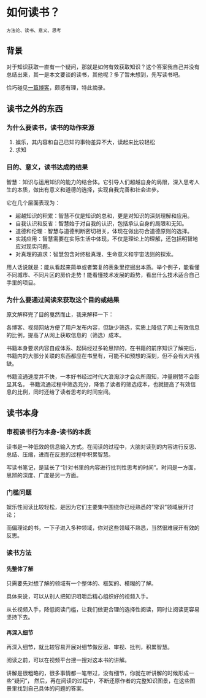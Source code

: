 # 如何读书？

    方法论、读书、意义、思考

## 背景

对于知识获取一直有一个疑问，那就是如何有效获取知识？这个答案我自己并没有总结出来，其一是本文要谈的读书，其他呢？多了暂未想到，先写读书吧。

恰巧碰见[一篇博客](https://csdnnews.blog.csdn.net/article/details/142892097?spm=1000.2115.3001.5927)，颇感有理，特此摘录。

## 读书之外的东西

### 为什么要读书，读书的动作来源

1. 娱乐，其内容和自己已知的事物差异不大，读起来比较轻松
2. 求知

### 目的、意义，读书达成的结果

智慧：知识与运用知识的能力的结合体。它引导人们超越自身的局限，深入思考人生的本质，做出有意义和道德的选择，实现自我完善和社会进步。

它在几个层面表现为：

* 超越知识的积累：智慧不仅是知识的总和，更是对知识的深刻理解和应用。 
* 自我认识和反省：智慧始于对自我的认识，包括承认自身的局限和无知。 
* 道德和伦理：智慧与道德判断密切相关，体现在做出符合道德原则的选择。 
* 实践应用：智慧需要在实际生活中体现，不仅是理论上的理解，还包括明智地应对现实问题。 
* 对真理的追求：智慧包含对终极真理、生命意义和宇宙法则的探索。

用人话说就是：能从看起来简单或者繁复的表象里挖掘出本质。举个例子，能看懂不同城市、不同片区的房价走势！能看懂技术发展的趋势，看出什么技术适合自己手里的项目。

### 为什么要通过阅读来获取这个目的或结果

原文解释完了目的戛然而止，我来解释一下：

各博客、视频网站方便了用户发布内容，但缺少筛选，实质上降低了网上有效信息的比例，提高了从网上获取信息的（筛选）成本。

书籍本身要求内容自成体系、起码经过多轮思辩的，在书籍的前序知识了解完后，书籍内的大部分关联的东西都应在书里有，可能不如预想的深刻，但不会有大片残缺。

书籍流通速度并不快，一本好书经过时代大浪淘沙才会众所周知，冲量刷赞不会彰显其名。
书籍流通过程中筛选充分，降低了读者的筛选成本，也就提高了有效信息的比例，同时还给了读者思考的时间空间。

## 读书本身

### 审视读书行为本身-读书的本质

读书是一种低效的信息输入方式。在阅读的过程中，大脑对读到的内容进行反思、总结、压缩，进而在反思的过程中积累智慧。

写读书笔记，是延长了“针对书里的内容进行批判性思考的时间”。时间是一方面，思辨的深度、广度是另一方面。

### 门槛问题

娱乐性阅读比较轻松，是因为它们主要集中围绕你已经熟悉的“常识”领域展开讨论；

而偏理论的书，一下子进入多种领域，你对这些领域不熟悉，当然很难展开有效的反思。

### 读书方法

#### 先整体了解

只需要先对想了解的领域有一个整体的、框架的、模糊的了解。

具体来说，可以从别人把知识咀嚼后精心组织好的视频入手。

从长视频入手，降低阅读门槛，让我们做更合理的选择性阅读，同时让阅读更容易坚持下去。

#### 再深入细节

再深入细节，就比较容易开展对细节做反思、审视、批判，积累智慧。

阅读之前，可以在视频平台搜一搜对这本书的讲解。

讲解是很粗略的，很多事情都一笔带过，没有细节，你就在听讲解的时候形成一些“疑问”，
然后，再在阅读的过程中，不断还原作者的完整知识图景，在这些图景里找到自己具体的问题的答案。

